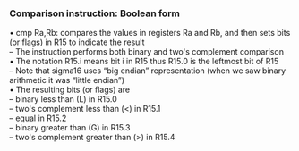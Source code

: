 ### Comparison instruction: Boolean form  
• cmp Ra,Rb: compares the values in registers Ra and Rb, and then sets bits
(or flags) in R15 to indicate the result  
– The instruction performs both binary and two's complement comparison  
• The notation R15.i means bit i in R15 thus R15.0 is the leftmost bit of R15  
– Note that sigma16 uses “big endian” representation (when we saw
binary arithmetic it was “little endian”)  
• The resulting bits (or flags) are  
– binary less than (L) in R15.0  
– two's complement less than (<) in R15.1  
– equal in R15.2  
– binary greater than (G) in R15.3  
– two's complement greater than (>) in R15.4  